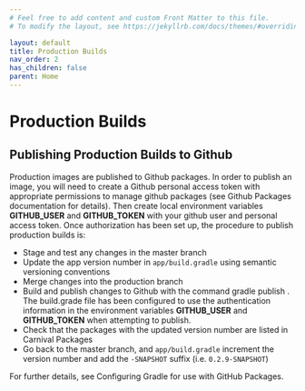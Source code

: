```yaml
---
# Feel free to add content and custom Front Matter to this file.
# To modify the layout, see https://jekyllrb.com/docs/themes/#overriding-theme-defaults

layout: default
title: Production Builds
nav_order: 2
has_children: false
parent: Home
---
```


# Production Builds

## Publishing Production Builds to Github

Production images are published to Github packages. In order to publish an image, you will need to create a Github personal access token with appropriate permissions to manage github packages (see Github Packages documentation for details). Then create local environment variables **GITHUB_USER** and **GITHUB_TOKEN** with your github user and personal access token.
Once authorization has been set up, the procedure to publish production builds is:

-   Stage and test any changes in the master branch
-   Update the app version number in `app/build.gradle` using semantic versioning conventions
-   Merge changes into the production branch
-   Build and publish changes to Github with the command gradle publish . The build.grade file has been configured to use the authentication information in the environment variables **GITHUB_USER** and **GITHUB_TOKEN** when attempting to publish.
-   Check that the packages with the updated version number are listed in Carnival Packages
-   Go back to the master branch, and `app/build.gradle` increment the version number and add the `-SNAPSHOT` suffix (i.e. `0.2.9-SNAPSHOT`)

For further details, see Configuring Gradle for use with GitHub Packages.
